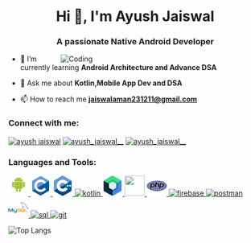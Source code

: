 <h1 align="center">Hi 👋, I'm Ayush Jaiswal</h1>
<h3 align="center">A passionate Native Android Developer </h3>
<img align="right" alt="Coding" width="400" src="https://user-images.githubusercontent.com/55389276/140866485-8fb1c876-9a8f-4d6a-98dc-08c4981eaf70.gif">

- 🌱 I’m currently learning **Android Architecture and Advance DSA**

- 💬 Ask me about **Kotlin,Mobile App Dev and DSA**

- 📫 How to reach me **jaiswalaman231211@gmail.com**

<h3 align="left">Connect with me:</h3>
<p align="left">
<a href="https://linkedin.com/in/Ayush jaiswal" target="blank"><img align="center" src="https://raw.githubusercontent.com/rahuldkjain/github-profile-readme-generator/master/src/images/icons/Social/linked-in-alt.svg" alt="ayush jaiswal" height="30" width="40" /></a>
  <a href="https://twitter.com/Ayushj045" target="blank"><img align="center" src="https://raw.githubusercontent.com/rahuldkjain/github-profile-readme-generator/master/src/images/icons/Social/twitter.svg" alt="ayush_jaiswal__" height="30" width="40" /></a>
   <a href="https://leetcode.com/u/Ayush__045" target="blank"><img align="center" src="https://raw.githubusercontent.com/rahuldkjain/github-profile-readme-generator/master/src/images/icons/Social/leet-code.svg" alt="ayush_jaiswal__" height="30" width="40" /></a>
</p>

<h3 align="left">Languages and Tools:</h3>
<p align="left"> 
  <!-- Android -->
  <a href="https://developer.android.com" target="_blank" rel="noreferrer"> 
    <img src="https://raw.githubusercontent.com/devicons/devicon/master/icons/android/android-original-wordmark.svg" alt="android" width="40" height="40"/> 
  </a>
  
  <!-- C -->
  <a href="https://www.cprogramming.com/" target="_blank" rel="noreferrer"> 
    <img src="https://raw.githubusercontent.com/devicons/devicon/master/icons/c/c-original.svg" alt="C" width="40" height="40"/> 
  </a>
  
  <!-- C++ -->
  <a href="https://www.cppprogramming.com/" target="_blank" rel="noreferrer"> 
    <img src="https://raw.githubusercontent.com/devicons/devicon/master/icons/cplusplus/cplusplus-original.svg" alt="C++" width="40" height="40"/> 
  </a>

  <!-- Kotlin -->
  <a href="https://kotlinlang.org" target="_blank" rel="noreferrer"> 
    <img src="https://www.vectorlogo.zone/logos/kotlinlang/kotlinlang-icon.svg" alt="kotlin" width="40" height="40"/> 
  </a>
  
  <!-- Jetpack Compose -->
  <a href="https://developer.android.com/jetpack/compose" target="_blank" rel="noreferrer"> 
    <img src="https://github.com/devicons/devicon/blob/master/icons/jetpackcompose/jetpackcompose-original.svg" width="40" height="40"/> 
  </a>

  <a href="https://ktor.io/" target="_blank" rel="noreferrer"> 
    <img src="https://icon.icepanel.io/Technology/svg/Ktor.svg" width="40" height="40"/> 
  </a>

  <!-- PHP -->
  <a href="https://www.php.net/" target="_blank" rel="noreferrer"> 
    <img src="https://raw.githubusercontent.com/devicons/devicon/master/icons/php/php-original.svg" alt="php" width="40" height="40"/> 
  </a>

  <!-- Firebase -->
  <a href="https://firebase.google.com/" target="_blank" rel="noreferrer"> 
    <img src="https://www.vectorlogo.zone/logos/firebase/firebase-icon.svg" alt="firebase" width="40" height="40"/> 
  </a>

  <!-- Postman -->
  <a href="https://www.postman.com/" target="_blank" rel="noreferrer"> 
    <img src="https://www.vectorlogo.zone/logos/getpostman/getpostman-icon.svg" alt="postman" width="40" height="40"/> 
  </a>

  <!-- MySQL -->
  <a href="https://www.mysql.com/" target="_blank" rel="noreferrer"> 
    <img src="https://raw.githubusercontent.com/devicons/devicon/master/icons/mysql/mysql-original-wordmark.svg" alt="mysql" width="40" height="40"/> 
  </a>

  <!-- SQL -->
  <a href="https://en.wikipedia.org/wiki/SQL" target="_blank" rel="noreferrer"> 
    <img src="https://www.svgrepo.com/show/255832/sql.svg" alt="sql" width="40" height="40"/> 
  </a>

  <!-- Git -->
  <a href="https://git-scm.com/" target="_blank" rel="noreferrer"> 
    <img src="https://www.vectorlogo.zone/logos/git-scm/git-scm-icon.svg" alt="git" width="40" height="40"/> 
  </a>
</p>

![Top Langs](https://github-readme-stats.vercel.app/api/top-langs/?username=Ayushj045&hide_progress=true)




